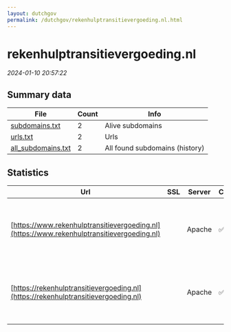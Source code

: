 ```yaml
---
layout: dutchgov
permalink: /dutchgov/rekenhulptransitievergoeding.nl.html
---
```



# rekenhulptransitievergoeding.nl
*2024-01-10 20:57:22*
## Summary data


| File       | Count | Info |
|------------|-------|------|
|[subdomains.txt](/data/rekenhulptransitievergoeding.nl/subdomains.txt)|2|Alive subdomains|
|[urls.txt](/data/rekenhulptransitievergoeding.nl/urls.txt)|2|Urls|
|[all_subdomains.txt](/data/rekenhulptransitievergoeding.nl/all_subdomains.txt)|2|All found subdomains (history)|


## Statistics


| Url | SSL | Server | Cookie | HSTS | CSP | XFO | XXP | RP | Tech |Title |
|------------|-------|------|------|------|------|------|------|------|------|------|
|[https://www.rekenhulptransitievergoeding.nl](https://www.rekenhulptransitievergoeding.nl)| |Apache|:white_check_mark: |:white_check_mark: | :white_check_mark:| :white_check_mark: | :white_check_mark: | :white_check_mark: |Apache HTTP Server Bloomreach HSTS Laravel PHP|Stap 1/5 | Trans...|
|[https://rekenhulptransitievergoeding.nl](https://rekenhulptransitievergoeding.nl)| |Apache|:white_check_mark: |:white_check_mark: | :white_check_mark:| :white_check_mark: | :white_check_mark: | :white_check_mark: |Apache HTTP Server Bloomreach HSTS Laravel PHP|Stap 1/5 | Trans...|